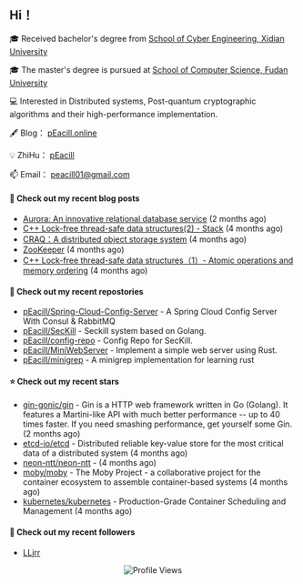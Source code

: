 ## Hi！   

🎓 Received bachelor's degree from [School of Cyber Engineering, Xidian University](https://ce.xidian.edu.cn/)

🎓 The master's degree is pursued at [School of Computer Science, Fudan University](https://cs.fudan.edu.cn/)

💻 Interested in Distributed systems, Post-quantum cryptographic algorithms and their high-performance implementation.

🖋 Blog： [pEacill.online](https://peacill.online/)

💡 ZhiHu： [pEacill](https://www.zhihu.com/people/mimanchi-61-67)

📫 Email： [peacill01@gmail.com](mailto:peacill01@gmail.com)

#### 📜 Check out my recent blog posts

- [Aurora: An innovative relational database service](https://peacill.online/post/24497.html) (2 months ago)
- [C&#43;&#43; Lock-free thread-safe data structures(2) - Stack](https://peacill.online/post/54335.html) (4 months ago)
- [CRAQ：A distributed object storage system](https://peacill.online/post/7899.html) (4 months ago)
- [ZooKeeper](https://peacill.online/post/7340.html) (4 months ago)
- [C&#43;&#43; Lock-free thread-safe data structures（1）- Atomic operations and memory ordering](https://peacill.online/post/303.html) (4 months ago)

#### 🌱 Check out my recent repostories

- [pEacill/Spring-Cloud-Config-Server](https://github.com/pEacill/Spring-Cloud-Config-Server) - A Spring Cloud Config Server With Consul &amp; RabbitMQ
- [pEacill/SecKill](https://github.com/pEacill/SecKill) - Seckill system based on Golang.
- [pEacill/config-repo](https://github.com/pEacill/config-repo) - Config Repo for SecKill.
- [pEacill/MiniWebServer](https://github.com/pEacill/MiniWebServer) - Implement a simple web server using Rust.
- [pEacill/minigrep](https://github.com/pEacill/minigrep) - A minigrep implementation for learning rust

#### ⭐ Check out my recent stars

- [gin-gonic/gin](https://github.com/gin-gonic/gin) - Gin is a HTTP web framework written in Go (Golang). It features a Martini-like API with much better performance -- up to 40 times faster. If you need smashing performance, get yourself some Gin. (2 months ago)
- [etcd-io/etcd](https://github.com/etcd-io/etcd) - Distributed reliable key-value store for the most critical data of a distributed system (4 months ago)
- [neon-ntt/neon-ntt](https://github.com/neon-ntt/neon-ntt) -  (4 months ago)
- [moby/moby](https://github.com/moby/moby) - The Moby Project - a collaborative project for the container ecosystem to assemble container-based systems (4 months ago)
- [kubernetes/kubernetes](https://github.com/kubernetes/kubernetes) - Production-Grade Container Scheduling and Management (4 months ago)

#### 👯 Check out my recent followers

- [LLjrr](https://github.com/LLjrr)



<p align="center">
  <img src="https://komarev.com/ghpvc/?username=pEacill&color=blue" alt="Profile Views" />
</p>

